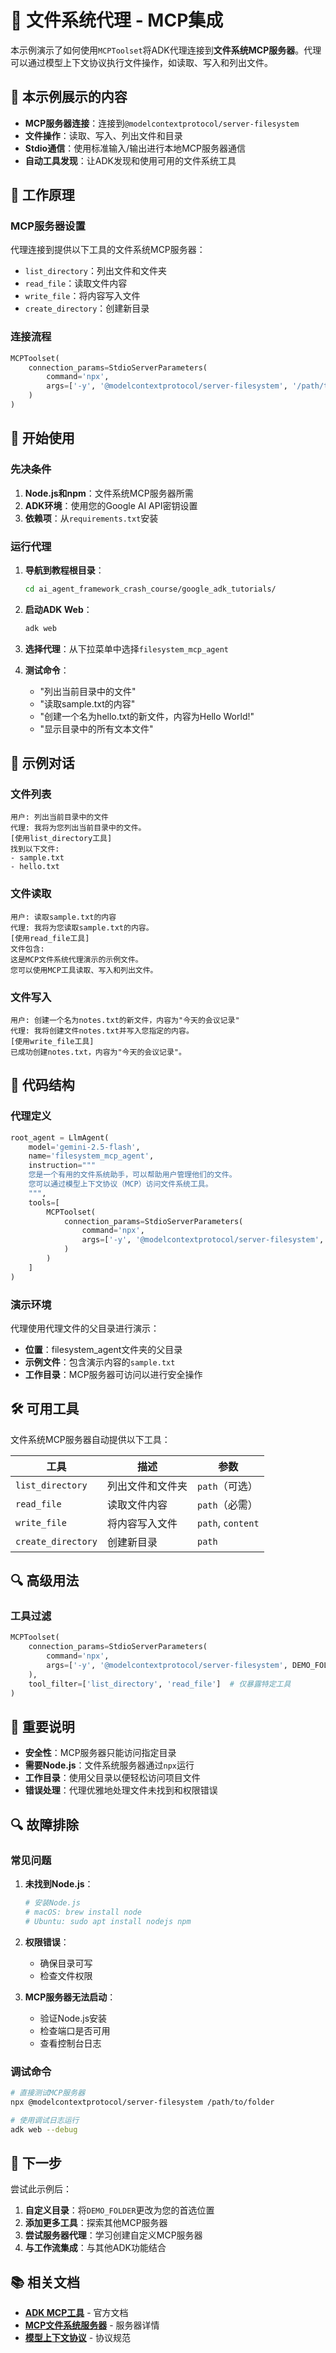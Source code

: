 # 📁 文件系统代理 - MCP集成

本示例演示了如何使用`MCPToolset`将ADK代理连接到**文件系统MCP服务器**。代理可以通过模型上下文协议执行文件操作，如读取、写入和列出文件。

## 🎯 本示例展示的内容

- **MCP服务器连接**：连接到`@modelcontextprotocol/server-filesystem`
- **文件操作**：读取、写入、列出文件和目录
- **Stdio通信**：使用标准输入/输出进行本地MCP服务器通信
- **自动工具发现**：让ADK发现和使用可用的文件系统工具

## 🔧 工作原理

### MCP服务器设置
代理连接到提供以下工具的文件系统MCP服务器：
- `list_directory`：列出文件和文件夹
- `read_file`：读取文件内容
- `write_file`：将内容写入文件
- `create_directory`：创建新目录

### 连接流程
```python
MCPToolset(
    connection_params=StdioServerParameters(
        command='npx',
        args=['-y', '@modelcontextprotocol/server-filesystem', '/path/to/folder']
    )
)
```

## 🚀 开始使用

### 先决条件
1. **Node.js和npm**：文件系统MCP服务器所需
2. **ADK环境**：使用您的Google AI API密钥设置
3. **依赖项**：从`requirements.txt`安装

### 运行代理

1. **导航到教程根目录**：
   ```bash
   cd ai_agent_framework_crash_course/google_adk_tutorials/
   ```

2. **启动ADK Web**：
   ```bash
   adk web
   ```

3. **选择代理**：从下拉菜单中选择`filesystem_mcp_agent`

4. **测试命令**：
   - "列出当前目录中的文件"
   - "读取sample.txt的内容"
   - "创建一个名为hello.txt的新文件，内容为Hello World!"
   - "显示目录中的所有文本文件"

## 📝 示例对话

### 文件列表
```
用户: 列出当前目录中的文件
代理: 我将为您列出当前目录中的文件。
[使用list_directory工具]
找到以下文件:
- sample.txt
- hello.txt
```

### 文件读取
```
用户: 读取sample.txt的内容
代理: 我将为您读取sample.txt的内容。
[使用read_file工具]
文件包含:
这是MCP文件系统代理演示的示例文件。
您可以使用MCP工具读取、写入和列出文件。
```

### 文件写入
```
用户: 创建一个名为notes.txt的新文件，内容为"今天的会议记录"
代理: 我将创建文件notes.txt并写入您指定的内容。
[使用write_file工具]
已成功创建notes.txt，内容为"今天的会议记录"。
```

## 🔧 代码结构

### 代理定义
```python
root_agent = LlmAgent(
    model='gemini-2.5-flash',
    name='filesystem_mcp_agent',
    instruction="""
    您是一个有用的文件系统助手，可以帮助用户管理他们的文件。
    您可以通过模型上下文协议（MCP）访问文件系统工具。
    """,
    tools=[
        MCPToolset(
            connection_params=StdioServerParameters(
                command='npx',
                args=['-y', '@modelcontextprotocol/server-filesystem', DEMO_FOLDER]
            )
        )
    ]
)
```

### 演示环境
代理使用代理文件的父目录进行演示：
- **位置**：filesystem_agent文件夹的父目录
- **示例文件**：包含演示内容的`sample.txt`
- **工作目录**：MCP服务器可访问以进行安全操作

## 🛠️ 可用工具

文件系统MCP服务器自动提供以下工具：

| 工具 | 描述 | 参数 |
|------|------|------|
| `list_directory` | 列出文件和文件夹 | `path`（可选） |
| `read_file` | 读取文件内容 | `path`（必需） |
| `write_file` | 将内容写入文件 | `path`, `content` |
| `create_directory` | 创建新目录 | `path` |

## 🔍 高级用法

### 工具过滤
```python
MCPToolset(
    connection_params=StdioServerParameters(
        command='npx',
        args=['-y', '@modelcontextprotocol/server-filesystem', DEMO_FOLDER]
    ),
    tool_filter=['list_directory', 'read_file']  # 仅暴露特定工具
)
```

## 🚨 重要说明

- **安全性**：MCP服务器只能访问指定目录
- **需要Node.js**：文件系统服务器通过`npx`运行
- **工作目录**：使用父目录以便轻松访问项目文件
- **错误处理**：代理优雅地处理文件未找到和权限错误

## 🔍 故障排除

### 常见问题

1. **未找到Node.js**：
   ```bash
   # 安装Node.js
   # macOS: brew install node
   # Ubuntu: sudo apt install nodejs npm
   ```

2. **权限错误**：
   - 确保目录可写
   - 检查文件权限

3. **MCP服务器无法启动**：
   - 验证Node.js安装
   - 检查端口是否可用
   - 查看控制台日志

### 调试命令
```bash
# 直接测试MCP服务器
npx @modelcontextprotocol/server-filesystem /path/to/folder

# 使用调试日志运行
adk web --debug
```

## 🔗 下一步

尝试此示例后：
1. **自定义目录**：将`DEMO_FOLDER`更改为您的首选位置
2. **添加更多工具**：探索其他MCP服务器
3. **尝试服务器代理**：学习创建自定义MCP服务器
4. **与工作流集成**：与其他ADK功能结合

## 📚 相关文档

- **[ADK MCP工具](https://google.github.io/adk-docs/tools/mcp-tools/)** - 官方文档
- **[MCP文件系统服务器](https://github.com/modelcontextprotocol/servers/tree/main/src/filesystem)** - 服务器详情
- **[模型上下文协议](https://modelcontextprotocol.io/)** - 协议规范